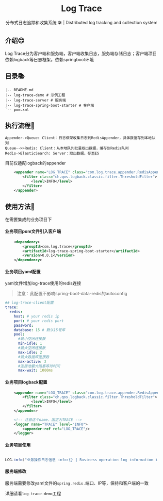 <div align="center"><h1 styles="text-align: center;">Log Trace</h1></div>

<p align="center">分布式日志追踪和收集系统 🛠 | Distributed log tracking and collection system </p>

## 介绍😊

Log Trace分为客户端和服务端，客户端收集日志，服务端存储日志；客户端项目依赖logback等日志框架，依赖springboot环境

## 目录📚

```shell
|-- README.md
|-- log-trace-demo # 示例工程
|-- log-trace-server # 服务端
|-- log-trace-spring-boot-starter # 客户端
`-- pom.xml

```


## 执行流程🎡

```sequence
Appender->Queue: Client：日志框架收集日志到RedisAppender，具体数据存到本地队列
Queue-->>Redis: Client：从本地队列批量取出数据，缓存到Redis队列
Redis->ElasticSearch: Server：取出数据，存至ES
```



目前仅适配logback的appender

```xml
    <appender name="LOG_TRACE" class="com.log.trace.appender.RedisAppender">
        <filter class="ch.qos.logback.classic.filter.ThresholdFilter">
            <level>INFO</level>
        </filter>
    </appender>
```


## 使用方法📖

在需要集成的业务项目下

#### 业务项目pom文件引入客户端
```xml
    <dependency>
        <groupId>com.log.trace</groupId>
        <artifactId>log-trace-spring-boot-starter</artifactId>
        <version>0.0.1</version>
    </dependency>
```

#### 业务项目yaml配置

yaml文件增加log-trace使用的redis连接
>注意：此配置不影响spring-boot-data-redis的autoconfig

```yaml
## log-trace-client配置
trace:
  redis:
    host: # your redis ip
    port: # your redis port
    password:
    database: 15 # 默认15号库
    pool:
      #最小空闲连接数
      min-idle: 1
      #最大空闲连接数
      max-idle: 2
      #最大数据库连接数
      max-active: 2
      #连接池最大阻塞等待时间
      max-wait: 1000ms

```

#### 业务项目logback配置
```xml
    <appender name="LOG_TRACE" class="com.log.trace.appender.RedisAppender">
        <filter class="ch.qos.logback.classic.filter.ThresholdFilter">
            <level>INFO</level>
        </filter>
    </appender>
        
    <!-- 注意这个name，固定为TRACE -->
    <logger name="TRACE" level="INFO">
        <appender-ref ref="LOG_TRACE"/>
    </logger>
```

#### 业务项目使用
```java

LOG.info("业务操作日志信息 info:{} | Business operation log information info:{}",dateTimeStr,dateTimeStr);

```


#### 服务端修改
服务端需要修改yaml文件的`spring.redis.`端口、IP等，保持和客户端的一致



详细请看`log-trace-demo`工程

